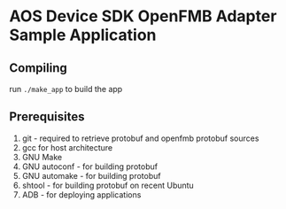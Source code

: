 # AOS Device SDK OpenFMB Adapter Sample Application

## Compiling ##

run `./make_app` to build the app

## Prerequisites ##

1. git - required to retrieve protobuf and openfmb protobuf sources
2. gcc for host architecture
3. GNU Make
4. GNU autoconf - for building protobuf
5. GNU automake - for building protobuf
6. shtool - for building protobuf on recent Ubuntu
7. ADB - for deploying applications
